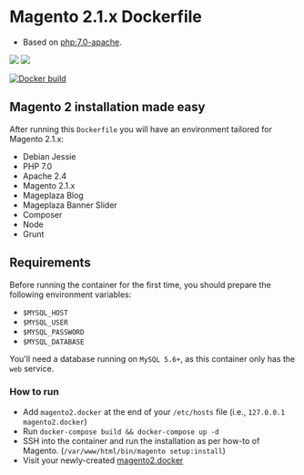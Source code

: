 # Magento 2.1.x Dockerfile
- Based on [php:7.0-apache](https://github.com/docker-library/php/blob/ddc7084c8a78ea12f0cfdceff7d03c5a530b787e/7.0/apache/Dockerfile).

[![](https://images.microbadger.com/badges/image/roura/magento2.1.svg)](https://microbadger.com/images/roura/magento2.1)
[![](https://images.microbadger.com/badges/version/roura/magento2.1.svg)](https://microbadger.com/images/roura/magento2.1)

[![Docker build](http://dockeri.co/image/roura/magento2.1)](https://hub.docker.com/r/roura/magento2.1/)

## Magento 2 installation made easy
After running this `Dockerfile` you will have an environment tailored for Magento 2.1.x:
- Debian Jessie
- PHP 7.0
- Apache 2.4
- Magento 2.1.x
- Mageplaza Blog
- Mageplaza Banner Slider
- Composer
- Node
- Grunt

## Requirements
Before running the container for the first time, you should prepare the following environment variables:
- `$MYSQL_HOST`
- `$MYSQL_USER`
- `$MYSQL_PASSWORD`
- `$MYSQL_DATABASE`

You'll need a database running on `MySQL 5.6+`, as this container only has the `web` service.

### How to run
- Add `magento2.docker` at the end of your `/etc/hosts` file (i.e., `127.0.0.1 magento2.docker`)
- Run `docker-compose build && docker-compose up -d`
- SSH into the container and run the installation as per how-to of Magento. (`/var/www/html/bin/magento setup:install`)
- Visit your newly-created [magento2.docker](http://magento2.docker/)

